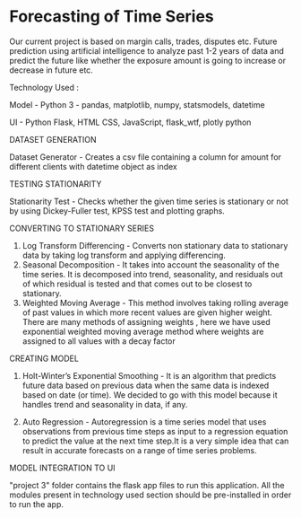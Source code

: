 # Forecasting of Time Series
Our current project is based on margin calls, trades, disputes etc. Future prediction using artificial intelligence to analyze past 1-2 years of data and predict the future like whether the exposure amount is going to increase or decrease in future etc.

Technology Used :

Model - Python 3 - pandas, matplotlib, numpy, statsmodels, datetime

UI - Python Flask, HTML CSS, JavaScript, flask_wtf, plotly python

DATASET GENERATION

 Dataset Generator - Creates a csv file containing a column for amount for different clients with datetime object as index

TESTING STATIONARITY

 Stationarity Test - Checks whether the given time series is stationary or not by using Dickey-Fuller test, KPSS test and plotting graphs.

CONVERTING TO STATIONARY SERIES
1) Log Transform Differencing - Converts non stationary data to stationary data by taking log transform and applying differencing.
2) Seasonal Decomposition - It takes into account the seasonality of the time series. It is decomposed into trend, seasonality, and residuals out of which residual is tested and that comes out to be closest to stationary.
3) Weighted Moving Average - This method involves taking rolling average of past values in which more recent values are given higher weight. There are many methods of assigning weights , here we have used exponential weighted moving average method where weights are assigned to all values with a decay factor

CREATING MODEL
1) Holt-Winter’s Exponential Smoothing - It is an algorithm that predicts future data based on previous data when the same data is indexed based on date (or time). We decided to go with this model because it handles trend and seasonality in data, if any.

2) Auto Regression - Autoregression is a time series model that uses observations from previous time steps as input to a regression equation to predict the value at the next time step.It is a very simple idea that can result in accurate forecasts on a range of time series problems.

MODEL INTEGRATION TO UI

"project 3" folder contains the flask app files to run this application.
All the modules present in technology used section should be pre-installed in order to run the app.
